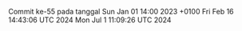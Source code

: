 Commit ke-55 pada tanggal Sun Jan 01 14:00 2023 +0100
Fri Feb 16 14:43:06 UTC 2024
Mon Jul  1 11:09:26 UTC 2024

